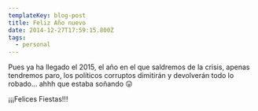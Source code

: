 ```yaml
---
templateKey: blog-post
title: Feliz Año nuevo
date: 2014-12-27T17:59:15.800Z
tags:
  - personal
---
```

Pues ya ha llegado el 2015, el año en el que saldremos de la crisis, apenas tendremos paro, los polí­ticos corruptos dimitirán y devolverán todo lo robado… ahhh que estaba soñando 😛

¡¡¡Felices Fiestas!!!

